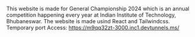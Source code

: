 This website is made for General Championship 2024 which is an annual competition happening every year at Indian Institute of Technology, Bhubaneswar.
The website is made usind React and Tailwindcss.
Temporary port Access: https://m9qq32zt-3000.inc1.devtunnels.ms/
